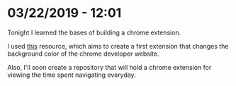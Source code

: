 # 03/22/2019 - 12:01

Tonight I learned the bases of building a chrome extension.

I used [this](https://developer.chrome.com/extensions/getstarted) resource, which aims to create a first extension that changes the background color of the chrome developer website.

Also, I'll soon create a repository that will hold a chrome extension for viewing the time spent navigating everyday.